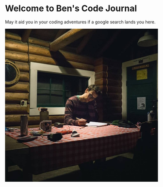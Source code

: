 # Welcome to Ben's Code Journal

May it aid you in your coding adventures if a google search lands you here. 

![journal_image](journal_image.jpg)

